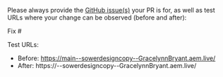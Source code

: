 Please always provide the [GitHub issue(s)](../issues) your PR is for, as well as test URLs where your change can be observed (before and after):

Fix #<gh-issue-id>

Test URLs:
- Before: https://main--sowerdesigncopy--GracelynnBryant.aem.live/
- After: https://<branch>--sowerdesigncopy--GracelynnBryant.aem.live/